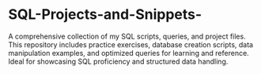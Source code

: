 # SQL-Projects-and-Snippets-
A comprehensive collection of my SQL scripts, queries, and project files. This repository includes practice exercises, database creation scripts, data manipulation examples, and optimized queries for learning and reference. Ideal for showcasing SQL proficiency and structured data handling.
